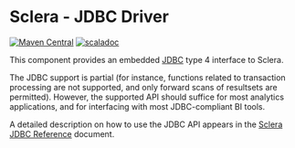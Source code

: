 # Sclera - JDBC Driver
[![Maven Central](https://maven-badges.herokuapp.com/maven-central/com.scleradb/sclera-jdbc_2.13/badge.svg)](https://maven-badges.herokuapp.com/maven-central/com.scleradb/sclera-jdbc_2.13)
[![scaladoc](https://javadoc.io/badge2/com.scleradb/sclera-jdbc_2.13/scaladoc.svg)](https://javadoc.io/doc/com.scleradb/sclera-jdbc_2.13)

This component provides an embedded [JDBC](http://en.wikipedia.org/wiki/Java_Database_Connectivity) type 4 interface to Sclera.

The JDBC support is partial (for instance, functions related to transaction processing are not supported, and only forward scans of resultsets are permitted). However, the supported API should suffice for most analytics applications, and for interfacing with most JDBC-compliant BI tools.

A detailed description on how to use the JDBC API appears in the [Sclera JDBC Reference](https://www.scleradb.com/docs/interface/jdbc/) document.
